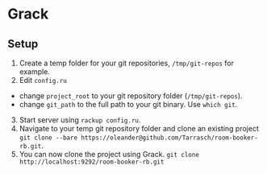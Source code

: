 # Grack

## Setup

1. Create a temp folder for your git repositories, `/tmp/git-repos` for example.
2. Edit `config.ru`
  - change `project_root` to your git repository folder (`/tmp/git-repos`).
  - change `git_path` to the full path to your git binary. Use `which git`.
3. Start server using `rackup config.ru`.
4. Navigate to your temp git repository folder and clone an existing project `git clone --bare https://oleander@github.com/Tarrasch/room-booker-rb.git`.
5. You can now clone the project using Grack. `git clone http://localhost:9292/room-booker-rb.git`